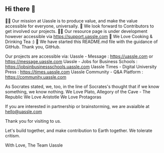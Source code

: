 ## Hi there 👋

🙋‍♀️ Our mission at Uassle is to produce value, and make the value accessible for everyone, universally.
🌈 We look forward to Contributors to get involved our projects.
👩‍💻 Our resource page is under development however accessible via https://support.uassle.com
🍿 We Love Cooking & Drinking Tea :)
🧙 We have started this README.md file with the guidance of GitHub. Thank you, GitHub.

Our projects are accessible via:
  Uassle - Message                        : https://uassle.com or https://message.uassle.com
  Uassle - Jobs for Business Schools      : https://jobsinbusinessschools.uassle.com
  Uassle Times - Digital University Press : https://times.uassle.com
  Uassle Community - Q&A Platform         : https://community.uassle.com

As Socrates stated, we, too, in the line of Socrates's thought that if we know something, we know nothing.
We Love Plato, Allegory of the Cave - The Republic
We Love Aristotle
We Love Protagoras

If you are interested in partnership or brainstorming, we are avaialble at hello@uassle.com

Thank you for visiting to us.

Let's build together, and make contribution to Earth together. We tolerate critism.

With Love,
The Team Uassle
